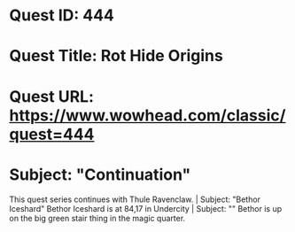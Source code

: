 # Quest ID: 444
# Quest Title: Rot Hide Origins
# Quest URL: https://www.wowhead.com/classic/quest=444
# Subject: "Continuation"
This quest series continues with Thule Ravenclaw. | Subject: "Bethor Iceshard"
Bethor Iceshard is at 84,17 in Undercity | Subject: "<Blank>"
Bethor is up on the big green stair thing in the magic quarter.